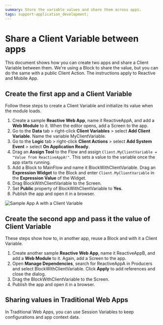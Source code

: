 ```yaml
---
summary: Store the variable values and share them across apps.
tags: support-application_development;
---
```


# Share a Client Variable between apps

This document shows how you can create two apps and share a Client Variable between them. We're using a Block to share the value, but you can do the same with a public Client Action. The instructions apply to Reactive and Mobile App.

## Create the first app and a Client Variable

Follow these steps to create a Client Variable and initialize its value when the module loads.

1. Create a sample **Reactive Web App**, name it ReactiveAppA, and add a **Web Module** to it. When the editor opens, add a Screen to the app.
2. Go to the **Data** tab &gt; right-click **Client Variables** &gt; select **Add Client Variable**. Name the variable MyClientVariable.
3. Go to the **Logic** tab &gt; right-click **Client Actions** &gt; select **Add System Event** &gt; select **On Application Ready**.
4. Drag an **Assign Tool** to the Flow and assign `Client.MyClientVariable = "Value from ReactiveAppA!"`. This sets a value to the variable once the app starts running.
5. Add a Block to MainFlow and name it BlockWithClientVariable. Drag an **Expression Widget** to the Block and enter `Client.MyClientVariable` in the **Expression Value** of the Widget.
6. Drag BlockWithClientVariable to the Screen.
7. Set **Public** property of BlockWithClientVariable to **Yes**.
8. Publish the app and open it in a browser.

![Sample App A with a Client Variable](https://github.com/danielmarquespt/docs-product/tree/e7ea3f444d5129dab245c69ab72ae091554bc4fb/src/develop/data/images/client-variable.png?width=700%3E)

## Create the second app and pass it the value of Client Variable

These steps show how to, in another app, reuse a Block and with it a Client Variable.

1. Create another sample **Reactive Web App**, name it ReactiveAppB, and add a **Web Module** to it. Again, add a Screen to the app.
2. Open **Manage Dependencies**, search for ReactiveAppA in Producers and select BlockWithClientVariable. Click **Apply** to add references and close the dialog.
3. Drag the BlockWithClientVariable to the Screen.
4. Publish the app and open it in a browser.

## Sharing values in Traditional Web Apps

In Traditional Web Apps, you can use Session Variables to keep configurations and app context data.

